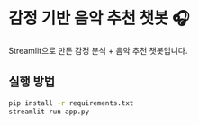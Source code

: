 # 감정 기반 음악 추천 챗봇 🎧

Streamlit으로 만든 감정 분석 + 음악 추천 챗봇입니다.

## 실행 방법

```bash
pip install -r requirements.txt
streamlit run app.py
